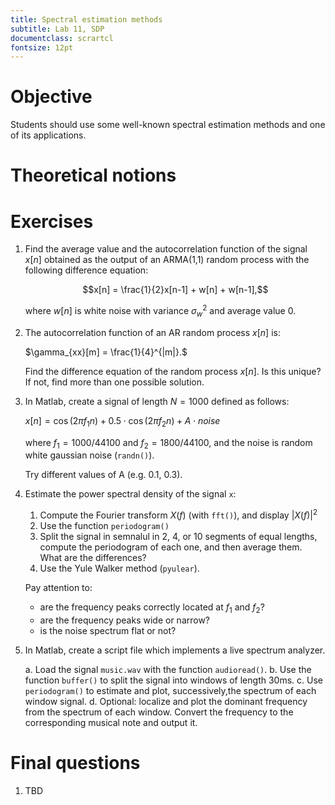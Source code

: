 ```yaml
---
title: Spectral estimation methods
subtitle: Lab 11, SDP
documentclass: scrartcl
fontsize: 12pt
---
```


# Objective

Students should use some well-known spectral estimation methods 
and one of its applications.

# Theoretical notions

# Exercises

1. Find the average value and the autocorrelation function of the 
signal $x[n]$ obtained as the output of an ARMA(1,1) random process with
the following difference equation:
    
	$$x[n] = \frac{1}{2}x[n-1] + w[n] + w[n-1],$$
	
	where $w[n]$ is white noise with variance $\sigma_w^2$ and average value $0$.
	
2. The autocorrelation function of an AR random process $x[n]$ is:

    $\gamma_{xx}[m] = \frac{1}{4}^{|m|}.$
	
	Find the difference equation of the random process $x[n]$. Is this unique? 
	If not, find more than one possible solution.

3. In Matlab, create a signal of length $N=1000$ defined as follows:
	
	$x[n] = \cos(2 \pi f_1 n) + 0.5 \cdot \cos(2 \pi f_2 n) + A \cdot noise$
	
	where $f_1 = 1000 / 44100$ and $f_2 = 1800 / 44100$, and the noise is random white gaussian noise (`randn()`).
	
	Try different values of A (e.g. 0.1, 0.3).
	
4. Estimate the power spectral density of the signal `x`:
    1. Compute the Fourier transform $X(f)$ (with `fft()`), and display $|X(f)|^2$
	2. Use the function `periodogram()`
	3. Split the signal in semnalul in 2, 4, or 10 segments of equal lengths,
	   compute the periodogram of each one, and then average them.
	   What are the differences?
	4. Use the Yule Walker method (`pyulear`).
	
	Pay attention to:
	  - are the frequency peaks correctly located at $f_1$ and $f_2$?
	  - are the frequency peaks wide or narrow?
	  - is the noise spectrum flat or not?

5. In Matlab, create a script file which implements a live spectrum analyzer.
    
	a. Load the signal `music.wav` with the function `audioread()`.
	b. Use the function `buffer()` to split the signal into windows 
	of length 30ms.
	c. Use `periodogram()` to estimate
	and plot, successively,the spectrum of each window signal.
	d. Optional: localize and plot the dominant frequency from the spectrum of each window.
	Convert the frequency to the corresponding musical note and output it.

# Final questions

1. TBD
